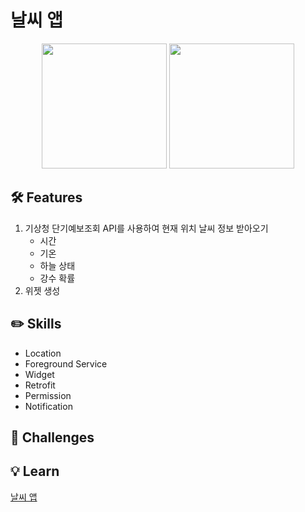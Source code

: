 # 날씨 앱
<p align="center">
    <img src="https://user-images.githubusercontent.com/58517873/233648502-f7510ec9-3876-44a3-ae4c-c0369db98d55.png" width="200px">
    <img src="https://user-images.githubusercontent.com/58517873/233648518-13b328ae-9f3e-4948-b475-942ac4ccb913.png" width="200px">
</p>

## 🛠 Features

1. 기상청 단기예보조회 API를 사용하여 현재 위치 날씨 정보 받아오기
   * 시간
   * 기온
   * 하늘 상태
   * 강수 확률
2. 위젯 생성

## ✏️ Skills

* Location
* Foreground Service
* Widget
* Retrofit
* Permission
* Notification

## 🐣 Challenges

## 💡 Learn
[날씨 앱](https://zest-cucumber-44b.notion.site/b970f79fb1c24292ba3db1e30920e6ec)